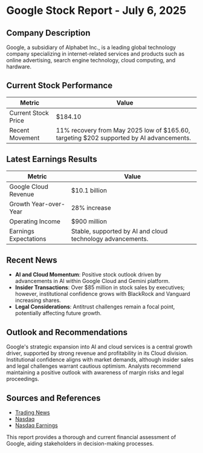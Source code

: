 # Google Stock Report - July 6, 2025

## Company Description
Google, a subsidiary of Alphabet Inc., is a leading global technology company specializing in internet-related services and products such as online advertising, search engine technology, cloud computing, and hardware.

## Current Stock Performance
| Metric                     | Value            |
|---------------------------|------------------|
| Current Stock Price       | $184.10          |
| Recent Movement           | 11% recovery from May 2025 low of $165.60, targeting $202 supported by AI advancements. |

## Latest Earnings Results
| Metric                     | Value                  |
|---------------------------|------------------------|
| Google Cloud Revenue      | $10.1 billion          |
| Growth Year-over-Year     | 28% increase           |
| Operating Income          | $900 million           |
| Earnings Expectations     | Stable, supported by AI and cloud technology advancements. |

## Recent News
- **AI and Cloud Momentum**: Positive stock outlook driven by advancements in AI within Google Cloud and Gemini platform.
- **Insider Transactions**: Over $85 million in stock sales by executives; however, institutional confidence grows with BlackRock and Vanguard increasing shares.
- **Legal Considerations**: Antitrust challenges remain a focal point, potentially affecting future growth.

## Outlook and Recommendations
Google's strategic expansion into AI and cloud services is a central growth driver, supported by strong revenue and profitability in its Cloud division. Institutional confidence aligns with market demands, although insider sales and legal challenges warrant cautious optimism. Analysts recommend maintaining a positive outlook with awareness of margin risks and legal proceedings.

## Sources and References
- [Trading News](https://www.tradingnews.com/news/google-alphabet-stock-nasdaq-googl-surges-toward-202-usd)
- [Nasdaq](https://www.nasdaq.com/articles/prediction-alphabets-stock-will-deliver-monster-performance-over-next-2-years)
- [Nasdaq Earnings](https://www.nasdaq.com/market-activity/stocks/googl/earnings#:~:text=For%20the%20fiscal%20year%20ending,the%20past%20month%20at%209.53%20.)

This report provides a thorough and current financial assessment of Google, aiding stakeholders in decision-making processes.